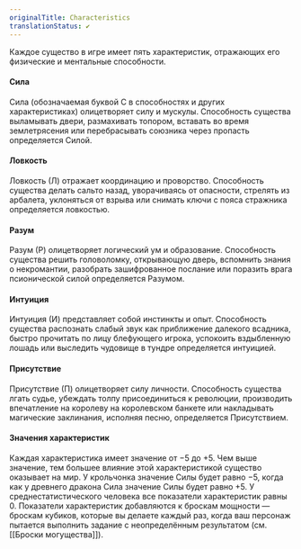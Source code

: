 ```yaml
---
originalTitle: Characteristics
translationStatus: ✔️
---
```


Каждое существо в игре имеет пять характеристик, отражающих его физические и ментальные способности.

#### Сила

Сила (обозначаемая буквой С в способностях и других характеристиках) олицетворяет силу и мускулы. Способность существа выламывать двери, размахивать топором, вставать во время землетрясения или перебрасывать союзника через пропасть определяется Силой.

#### Ловкость

Ловкость (Л) отражает координацию и проворство. Способность существа делать сальто назад, уворачиваясь от опасности, стрелять из арбалета, уклоняться от взрыва или снимать ключи с пояса стражника определяется ловкостью.

#### Разум

Разум (Р) олицетворяет логический ум и образование. Способность существа решить головоломку, открывающую дверь, вспомнить знания о некромантии, разобрать зашифрованное послание или поразить врага псионической силой определяется Разумом.

#### Интуиция

Интуиция (И) представляет собой инстинкты и опыт. Способность существа распознать слабый звук как приближение далекого всадника, быстро прочитать по лицу блефующего игрока, успокоить вздыбленную лошадь или выследить чудовище в тундре определяется интуицией.

#### Присутствие

Присутствие (П) олицетворяет силу личности. Способность существа лгать судье, убеждать толпу присоединиться к революции, производить впечатление на королеву на королевском банкете или накладывать магические заклинания, исполняя песню, определяется Присутствием.

#### Значения характеристик

Каждая характеристика имеет значение от −5 до +5. Чем выше значение, тем большее влияние этой характеристикой существо оказывает на мир. У крольчонка значение Силы будет равно −5, когда как у древнего дракона Сила значение Силы будет равно +5. У среднестатистического человека все показатели характеристик равны 0. Показатели характеристик добавляются к броскам мощности — броскам кубиков, которые вы делаете каждый раз, когда ваш персонаж пытается выполнить задание с неопределённым результатом (см. [[Броски могущества]]).